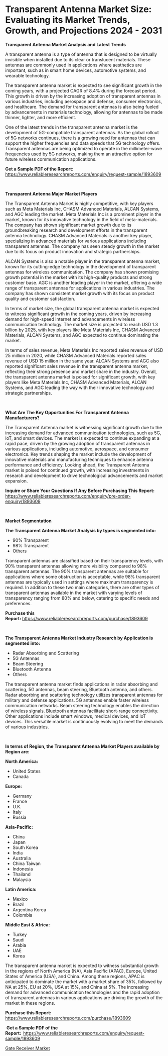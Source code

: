 <p><h1>Transparent Antenna Market Size: Evaluating its Market Trends, Growth, and Projections 2024 - 2031</h1></p><p><strong>Transparent Antenna Market Analysis and Latest Trends</strong></p>
<p><p>A transparent antenna is a type of antenna that is designed to be virtually invisible when installed due to its clear or translucent materials. These antennas are commonly used in applications where aesthetics are important, such as in smart home devices, automotive systems, and wearable technology.</p><p>The transparent antenna market is expected to see significant growth in the coming years, with a projected CAGR of 8.4% during the forecast period. This growth is driven by the increasing adoption of transparent antennas in various industries, including aerospace and defense, consumer electronics, and healthcare. The demand for transparent antennas is also being fueled by advancements in materials technology, allowing for antennas to be made thinner, lighter, and more efficient.</p><p>One of the latest trends in the transparent antenna market is the development of 5G-compatible transparent antennas. As the global rollout of 5G networks continues, there is a growing need for antennas that can support the higher frequencies and data speeds that 5G technology offers. Transparent antennas are being optimized to operate in the millimeter-wave frequencies used by 5G networks, making them an attractive option for future wireless communication applications.</p></p>
<p><strong>Get a Sample PDF of the Report:&nbsp;</strong> <a href="https://www.reliableresearchreports.com/enquiry/request-sample/1893609">https://www.reliableresearchreports.com/enquiry/request-sample/1893609</a></p>
<p>&nbsp;</p>
<p><strong>Transparent Antenna Major Market Players</strong></p>
<p><p>The Transparent Antenna Market is highly competitive, with key players such as Meta Materials Inc, CHASM Advanced Materials, ALCAN Systems, and AGC leading the market. Meta Materials Inc is a prominent player in the market, known for its innovative technology in the field of meta-materials. The company has shown significant market growth due to its groundbreaking research and development efforts in the transparent antenna technology. CHASM Advanced Materials is another key player, specializing in advanced materials for various applications including transparent antennas. The company has seen steady growth in the market due to its focus on product innovation and strategic partnerships.</p><p>ALCAN Systems is also a notable player in the transparent antenna market, known for its cutting-edge technology in the development of transparent antennas for wireless communication. The company has shown promising growth potential in the market with its high-quality products and strong customer base. AGC is another leading player in the market, offering a wide range of transparent antennas for applications in various industries. The company has shown consistent market growth with its focus on product quality and customer satisfaction.</p><p>In terms of market size, the global transparent antenna market is expected to witness significant growth in the coming years, driven by increasing demand for high-speed internet and advancements in wireless communication technology. The market size is projected to reach USD 1.3 billion by 2025, with key players like Meta Materials Inc, CHASM Advanced Materials, ALCAN Systems, and AGC expected to continue dominating the market.</p><p>In terms of sales revenue, Meta Materials Inc reported sales revenue of USD 25 million in 2020, while CHASM Advanced Materials reported sales revenue of USD 15 million in the same year. ALCAN Systems and AGC also reported significant sales revenue in the transparent antenna market, reflecting their strong presence and market share in the industry. Overall, the transparent antenna market is poised for significant growth, with key players like Meta Materials Inc, CHASM Advanced Materials, ALCAN Systems, and AGC leading the way with their innovative technology and strategic partnerships.</p></p>
<p>&nbsp;</p>
<p><strong>What Are The Key Opportunities For Transparent Antenna Manufacturers?</strong></p>
<p><p>The Transparent Antenna market is witnessing significant growth due to the increasing demand for advanced communication technologies, such as 5G, IoT, and smart devices. The market is expected to continue expanding at a rapid pace, driven by the growing adoption of transparent antennas in various applications, including automotive, aerospace, and consumer electronics. Key trends shaping the market include the development of innovative materials and manufacturing techniques to enhance antenna performance and efficiency. Looking ahead, the Transparent Antenna market is poised for continued growth, with increasing investments in research and development to drive technological advancements and market expansion.</p></p>
<p><strong>Inquire or Share Your Questions If Any Before Purchasing This Report:</strong> <a href="https://www.reliableresearchreports.com/enquiry/pre-order-enquiry/1893609">https://www.reliableresearchreports.com/enquiry/pre-order-enquiry/1893609</a></p>
<p>&nbsp;</p>
<p><strong>Market Segmentation</strong></p>
<p><strong>The Transparent Antenna Market Analysis by types is segmented into:</strong></p>
<p><ul><li>90% Transparent</li><li>98% Transparent</li><li>Others</li></ul></p>
<p><p>Transparent antennas are classified based on their transparency levels, with 90% transparent antennas allowing more visibility compared to 98% transparent antennas. The 90% transparent antennas are suitable for applications where some obstruction is acceptable, while 98% transparent antennas are typically used in settings where maximum transparency is required. In addition to these two main categories, there are other types of transparent antennas available in the market with varying levels of transparency ranging from 80% and below, catering to specific needs and preferences.</p></p>
<p><strong>Purchase this Report:&nbsp;</strong><a href="https://www.reliableresearchreports.com/purchase/1893609">https://www.reliableresearchreports.com/purchase/1893609</a></p>
<p>&nbsp;</p>
<p><strong>The Transparent Antenna Market Industry Research by Application is segmented into:</strong></p>
<p><ul><li>Radar Absorbing and Scattering</li><li>5G Antennas</li><li>Beam Steering</li><li>Bluetooth Antenna</li><li>Others</li></ul></p>
<p><p>The transparent antenna market finds applications in radar absorbing and scattering, 5G antennas, beam steering, Bluetooth antenna, and others. Radar absorbing and scattering technology utilizes transparent antennas for military and defense applications. 5G antennas enable faster wireless communication networks. Beam steering technology enables the direction of wireless signals. Bluetooth antennas facilitate short-range connectivity. Other applications include smart windows, medical devices, and IoT devices. This versatile market is continuously evolving to meet the demands of various industries.</p></p>
<p>&nbsp;</p>
<p><strong>In terms of Region, the Transparent Antenna Market Players available by Region are:</strong></p>
<p>
    <p> <strong> North America: </strong>
        <ul>
            <li>United States</li>
            <li>Canada</li>
        </ul>
        </p> 
    <p> <strong> Europe: </strong>
        <ul>
            <li>Germany</li>
            <li>France</li>
            <li>U.K.</li>
            <li>Italy</li>
            <li>Russia</li>
        </ul>
        </p> 
    <p> <strong> Asia-Pacific: </strong>
        <ul>
            <li>China</li>
            <li>Japan</li>
            <li>South Korea</li>
            <li>India</li>
            <li>Australia</li>
            <li>China Taiwan</li>
            <li>Indonesia</li>
            <li>Thailand</li>
            <li>Malaysia</li>
        </ul>
        </p> 
    <p> <strong> Latin America: </strong>
        <ul>
            <li>Mexico</li>
            <li>Brazil</li>
            <li>Argentina Korea</li>
            <li>Colombia</li>
        </ul>
        </p> 
    <p> <strong> Middle East & Africa: </strong>
        <ul>
            <li>Turkey</li>
            <li>Saudi</li>
            <li>Arabia</li>
            <li>UAE</li>
            <li>Korea</li>
        </ul>
    </p>
    </p>
<p><p>The transparent antenna market is expected to witness substantial growth in the regions of North America (NA), Asia Pacific (APAC), Europe, United States of America (USA), and China. Among these regions, APAC is anticipated to dominate the market with a market share of 35%, followed by NA at 25%, EU at 20%, USA at 15%, and China at 5%. The increasing demand for advanced communication technologies and the rapid adoption of transparent antennas in various applications are driving the growth of the market in these regions.</p></p>
<p><strong>Purchase this Report: </strong><a href="https://www.reliableresearchreports.com/purchase/1893609">https://www.reliableresearchreports.com/purchase/1893609</a></p>
<p>&nbsp;<strong>Get a Sample PDF of the Report:&nbsp;&nbsp;</strong><a href="https://www.reliableresearchreports.com/enquiry/request-sample/1893609">https://www.reliableresearchreports.com/enquiry/request-sample/1893609</a></p>
<p><strong></strong></p>
<p><p><a href="https://github.com/WillieWoodard/Market-Research-Report-List-4/blob/main/gate-receiver-market.md">Gate Receiver Market</a></p></p>